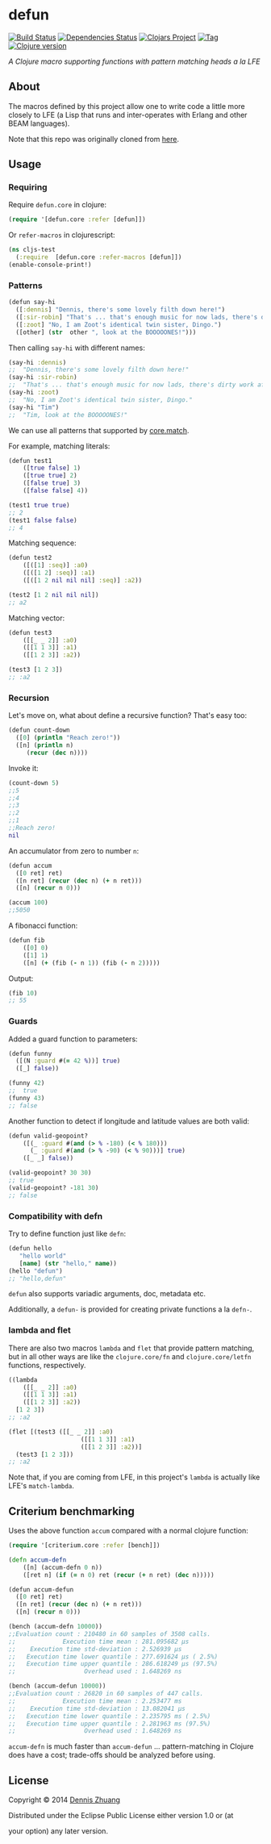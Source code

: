 # defun

[![Build Status][travis-badge]][travis]
[![Dependencies Status][deps-badge]][deps]
[![Clojars Project][clojars-badge]][clojars]
[![Tag][tag-badge]][tag]
[![Clojure version][clojure-v]](project.clj)

*A Clojure macro supporting functions with pattern matching heads a la LFE*

## About

The macros defined by this project allow one to write code a little more
closely to LFE (a Lisp that runs and inter-operates with Erlang and other BEAM
languages).

Note that this repo was originally cloned from [here](https://github.com/killme2008/defun).


## Usage

### Requiring

Require `defun.core` in clojure:

```clj
(require '[defun.core :refer [defun]])
```

Or `refer-macros` in clojurescript:

```cljs
(ns cljs-test
  (:require  [defun.core :refer-macros [defun]])
(enable-console-print!)
```

### Patterns

```clj
(defun say-hi
  ([:dennis] "Dennis, there's some lovely filth down here!")
  ([:sir-robin] "That's ... that's enough music for now lads, there's dirty work afoot.")
  ([:zoot] "No, I am Zoot's identical twin sister, Dingo.")
  ([other] (str  other ", look at the BOOOOONES!")))
```

Then calling `say-hi` with different names:

```clj
(say-hi :dennis)
;;  "Dennis, there's some lovely filth down here!"
(say-hi :sir-robin)
;;  "That's ... that's enough music for now lads, there's dirty work afoot."
(say-hi :zoot)
;;  "No, I am Zoot's identical twin sister, Dingo."
(say-hi "Tim")
;;  "Tim, look at the BOOOOONES!"
```

We can use all patterns that supported by [core.match](https://github.com/clojure/core.match/wiki/Basic-usage).

For example, matching literals:

```clj
(defun test1
    ([true false] 1)
    ([true true] 2)
    ([false true] 3)
    ([false false] 4))

(test1 true true)
;; 2
(test1 false false)
;; 4
```

Matching sequence:

```clj
(defun test2
    ([([1] :seq)] :a0)
    ([([1 2] :seq)] :a1)
    ([([1 2 nil nil nil] :seq)] :a2))

(test2 [1 2 nil nil nil])
;; a2
```

Matching vector:

```clj
(defun test3
    ([[_ _ 2]] :a0)
    ([[1 1 3]] :a1)
    ([[1 2 3]] :a2))

(test3 [1 2 3])
;; :a2
```


### Recursion

Let's move on, what about define a recursive function? That's easy too:

```clj
(defun count-down
  ([0] (println "Reach zero!"))
  ([n] (println n)
     (recur (dec n))))
```

Invoke it:

```clj
(count-down 5)
;;5
;;4
;;3
;;2
;;1
;;Reach zero!
nil
```

An accumulator from zero to number `n`:

```clj
(defun accum
  ([0 ret] ret)
  ([n ret] (recur (dec n) (+ n ret)))
  ([n] (recur n 0)))

(accum 100)
;;5050
```

A fibonacci function:

```clj
(defun fib
    ([0] 0)
    ([1] 1)
    ([n] (+ (fib (- n 1)) (fib (- n 2)))))
```

Output:

```clj
(fib 10)
;; 55
```


### Guards

Added a guard function to parameters:

```clj
(defun funny
  ([(N :guard #(= 42 %))] true)
  ([_] false))

(funny 42)
;;  true
(funny 43)
;; false
```

Another function to detect if longitude and latitude values are both valid:

```clj
(defun valid-geopoint?
    ([(_ :guard #(and (> % -180) (< % 180)))
      (_ :guard #(and (> % -90) (< % 90)))] true)
    ([_ _] false))

(valid-geopoint? 30 30)
;; true
(valid-geopoint? -181 30)
;; false
```

### Compatibility with defn

Try to define function just like `defn`:

```clj
(defun hello
   "hello world"
   [name] (str "hello," name))
(hello "defun")
;; "hello,defun"
```

`defun` also supports variadic arguments, doc, metadata etc.

Additionally, a `defun-` is provided for creating private functions a la `defn-`.


### lambda and flet

There are also two macros `lambda` and `flet` that provide pattern matching,
but in all other ways are like the `clojure.core/fn` and `clojure.core/letfn`
functions, respectively.

``` clojure
((lambda
    ([[_ _ 2]] :a0)
    ([[1 1 3]] :a1)
    ([[1 2 3]] :a2))
  [1 2 3])
;; :a2

(flet [(test3 ([[_ _ 2]] :a0)
                    ([[1 1 3]] :a1)
                    ([[1 2 3]] :a2))]
  (test3 [1 2 3]))
;; :a2
```

Note that, if you are coming from LFE, in this project's `lambda` is actually
like LFE's `match-lambda`.


## Criterium benchmarking

Uses the above function `accum` compared with a normal clojure function:

```clj
(require '[criterium.core :refer [bench]])

(defn accum-defn
    ([n] (accum-defn 0 n))
    ([ret n] (if (= n 0) ret (recur (+ n ret) (dec n)))))

(defun accum-defun
  ([0 ret] ret)
  ([n ret] (recur (dec n) (+ n ret)))
  ([n] (recur n 0)))

(bench (accum-defn 10000))
;;Evaluation count : 210480 in 60 samples of 3508 calls.
;;             Execution time mean : 281.095682 µs
;;    Execution time std-deviation : 2.526939 µs
;;   Execution time lower quantile : 277.691624 µs ( 2.5%)
;;   Execution time upper quantile : 286.618249 µs (97.5%)
;;                   Overhead used : 1.648269 ns

(bench (accum-defun 10000))
;;Evaluation count : 26820 in 60 samples of 447 calls.
;;             Execution time mean : 2.253477 ms
;;    Execution time std-deviation : 13.082041 µs
;;   Execution time lower quantile : 2.235795 ms ( 2.5%)
;;   Execution time upper quantile : 2.281963 ms (97.5%)
;;                   Overhead used : 1.648269 ns
```

`accum-defn` is much faster than `accum-defun` ... pattern-matching in Clojure
does have a cost; trade-offs should be analyzed before using.


## License

Copyright © 2014 [Dennis Zhuang](mailto:killme2008@gmail.com)

Distributed under the Eclipse Public License either version 1.0 or (at

your option) any later version.


<!-- Named page links below: /-->

[travis]: https://travis-ci.org/clojusc/defun
[travis-badge]: https://travis-ci.org/clojusc/defun.png?branch=master
[deps]: http://jarkeeper.com/clojusc/defun
[deps-badge]: http://jarkeeper.com/clojusc/defun/status.svg
[tag-badge]: https://img.shields.io/github/tag/clojusc/defun.svg
[tag]: https://github.com/clojusc/defun/tags
[clojure-v]: https://img.shields.io/badge/clojure-1.10.0-blue.svg
[clojars]: https://clojars.org/clojusc/defun
[clojars-badge]: https://img.shields.io/clojars/v/clojusc/defun.svg
